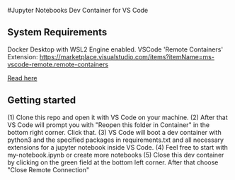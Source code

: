 #Jupyter Notebooks Dev Container for VS Code

## System Requirements
Docker Desktop with WSL2 Engine enabled.
VSCode 'Remote Containers' Extension: https://marketplace.visualstudio.com/items?itemName=ms-vscode-remote.remote-containers

[Read here](https://code.visualstudio.com/docs/remote/containers#_system-requirements)

## Getting started
(1) Clone this repo and open it with VS Code on your machine.
(2) After that VS Code will prompt you with "Reopen this folder in Container" in the bottom right corner. Click that.
(3) VS Code will boot a dev container with python3 and the specified packages in requirements.txt and all necessary extensions for a jupyter notebook inside VS Code.
(4) Feel free to start with my-notebook.ipynb or create more notebooks
(5) Close this dev container by clicking on the green field at the bottom left corner. After that choose "Close Remote Connection"